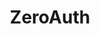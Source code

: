 ---
home: true
title: ZeroAuth
actions:
  - text: Get Started
    link: /zh/guide/getting-started.html
    type: primary
  - text: Introduction
    link: /zh/guide/
    type: secondary
heroImage: /zero-light.svg
heroImageDark: /zero-dark.svg
features:
  - title: Multi-Platform Support
    details: ZeroAuth boasts a flexible design, offering a streamlined native API across multiple platforms. Its effortless integration, whether on iOS/macOS, Android, or Windows/Linux, allows developers to focus purely on enhancing their applications, simplifying the development landscape.
  - title: Security Standards
    details: Prioritizing security, ZeroAuth strictly adheres to RFC 8252 standards for native apps, utilizing platform-specific authorization techniques and shunning WebView methods to safeguard user data and fortify against security threats.
  - title: Seamless Integration
    details: ZeroAuth is designed to be easy to use and integrate, with a simple, intuitive API that allows developers to quickly and easily add zkLogin to their applications.
footer: Apache-2.0 Licensed | Copyright © 2023 McXross
---